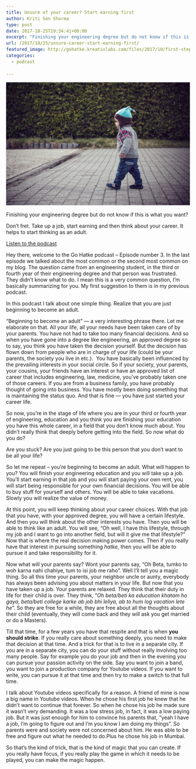 ```yaml
---
title: Unsure of your career? Start earning first
author: Kriti Sen Sharma
type: post
date: 2017-10-25T19:34:41+00:00
excerpt: "Finishing your engineering degree but do not know if this is what you want? Don't fret. Take up a job, start earning and then think about your career. It helps to start thinking as an adult."
url: /2017/10/25/unsure-career-start-earning-first/
featured_image: http://gohatke.kreativlabs.com/files/2017/10/first-steps.jpg
categories:
  - podcast

---
```


![First-Steps](https://raw.githubusercontent.com/kritisen/gohatke/main/content/images/2017/10/first-steps.jpg)

Finishing your engineering degree but do not know if this is what you want?

Don&#8217;t fret. Take up a job, start earning and then think about your career. It helps to start thinking as an adult.

[Listen to the podcast](https://soundcloud.com/kritisen/your-career-just-got-started?utm_source=clipboard&utm_medium=text&utm_campaign=social_sharing) 

Hey there, welcome to the Go Hatke podcast – Episode number 3. In the last episode we talked about the most common or the second most common on my blog. The question came from an engineering student, in the third or fourth year of their engineering degree and that person was frustrated. They didn’t know what to do. I mean this is a very common question, I’m basically summarizing for you. My first suggestion to them is in my previous podcast.

In this podcast I talk about one simple thing. Realize that you are just beginning to become an adult.

&#8220;Beginning to become an adult&#8221; &#8212; a very interesting phrase there. Let me elaborate on that. All your life, all your needs have been taken care of by your parents. You have not had to take too many financial decisions. And so when you have gone into a degree like engineering, an approved degree so to say, you think you have taken the decision yourself. But the decision has flown down from people who are in charge of your life (could be your parents, the society you live in etc.).  You have basically been influenced by the prevailing interests in your social circle. So if your society, your parents, your cousins, your friends have an interest or have an approved list of career that includes engineering, law, medicine, you’ve probably taken one of those careers. If you are from a business family, you have probably thought of going into business. You have mostly been doing something that is maintaining the status quo. And that is fine &#8212; you have just started your career life.

So now, you’re in the stage of life where you are in your third or fourth year of engineering, education and you think you are finishing your education you have this whole career, in a field that you don’t know much about. You didn’t really think that deeply before getting into the field. So now what do you do?

Are you stuck? Are you just going to be this person that you don’t want to be all your life?

So let me repeat – you’re beginning to become an adult. What will happen to you? You will finish your engineering education and you will take up a job. You’ll start earning in that job and you will start paying your own rent, you will start being responsible for your own financial decisions. You will be able to buy stuff for yourself and others. You will be able to take vacations. Slowly you will realize the value of money.

At this point, you will keep thinking about your career choices. With that job that you have, with your approved degree, you will have a certain lifestyle. And then you will think about the other interests you have. Then you will be able to think like an adult. You will see, “Oh well, I have this lifestyle, through my job and I want to go into another field, but will it give me that lifestyle?” Now that is where the real decision making power comes. Then if you really have that interest in pursuing something _hatke_, then you will be able to pursue it and take responsibility for it.

Now what will your parents say? Wont your parents say, “Oh Beta, tumko to woh karna nahi chahiye, tum to isi job me raho”. Well I’ll tell you a magic thing. So all this time your parents, your neighbor uncle or aunty, everybody has always been advising you about matters in your life. But now that you have taken up a job. Your parents are relaxed. They think that their duty in life for their child is over. They think, “_Oh beta/beti ka education khatam ho gaya, beta/beti college karke ab job bhi leliya, ab to hum log vacation lete he_”. So they are free for a while, they are free about all the thoughts about their child (eventually, they will come back and they will ask you get married or do a Masters).

Till that time, for a few years you have that respite and that is when **you should strike**. If you really care about something deeply, you need to make that decision at that time. And a trick for that is to live in a separate city. If you are in a separate city, you can do your stuff without really involving too many people. Say for example you do your job and then in the evening you can pursue your passion activity on the side. Say you want to join a band, you want to join a production company for Youtube videos. If you want to write, you can pursue it at that time and then try to make a switch to that full time.

I talk about Youtube videos specifically for a reason. A friend of mine is now a big name in Youtube videos. When he chose his first job he knew that he didn’t want to continue that forever. So when he chose his job he made sure it wasn’t very demanding. It was a low stress job, in fact, it was a low paying job. But it was just enough for him to convince his parents that, “yeah I have a job, I’m going to figure out and I’m you know I am doing my things”. So parents were and society were not concerned about him. He was able to be free and figure out what he needed to do.Plus he chose his job in Mumbai.

So that’s the kind of trick, that is the kind of magic that you can create. If you really have focus, if you really play the game in which it needs to be played, you can make the magic happen.

 [1]: http://gounconventional.com/category/podcast-2/
